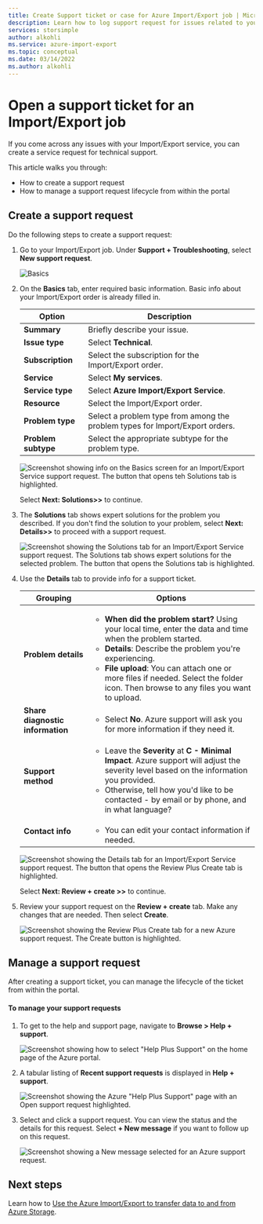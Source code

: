 ```yaml
---
title: Create Support ticket or case for Azure Import/Export job | Microsoft Docs
description: Learn how to log support request for issues related to your Import/Export job.
services: storsimple
author: alkohli
ms.service: azure-import-export
ms.topic: conceptual
ms.date: 03/14/2022
ms.author: alkohli
---
```

# Open a support ticket for an Import/Export job

If you come across any issues with your Import/Export service, you can create a service request for technical support.  

This article walks you through:

* How to create a support request 
* How to manage a support request lifecycle from within the portal

## Create a support request

Do the following steps to create a support request:

1. Go to your Import/Export job. Under **Support + Troubleshooting**, select **New support request**.
     
    ![Basics](./media/storage-import-export-contact-microsoft-support/import-export-support-01.png)
   
1. On the **Basics** tab, enter required basic information. Basic info about your Import/Export order is already filled in.

     |Option|Description|
     |------|-----------|
     |**Summary** | Briefly describe your issue.|
     |**Issue type**|Select **Technical**.|
     |**Subscription**|Select the subscription for the Import/Export order. |
     |**Service**|Select **My services**.|
     | **Service type**| Select **Azure Import/Export Service**.|
     |**Resource**|Select the Import/Export order.|
     |**Problem type**|Select a problem type from among the problem types for Import/Export orders.|
     |**Problem subtype**|Select the appropriate subtype for the problem type.|
 
     ![Screenshot showing info on the Basics screen for an Import/Export Service support request. The button that opens teh Solutions tab is highlighted.](./media/storage-import-export-contact-microsoft-support/import-export-support-02.png)

   Select **Next: Solutions>>** to continue.

1. The **Solutions** tab shows expert solutions for the problem you described. If you don't find the solution to your problem, select **Next: Details>>** to proceed with a support request.

    ![Screenshot showing the Solutions tab for an Import/Export Service support request. The Solutions tab shows expert solutions for the selected problem. The button that opens the Solutions tab is highlighted.](./media/storage-import-export-contact-microsoft-support/import-export-support-03.png)

1. Use the **Details** tab to provide info for a support ticket.

    |Grouping|Options|
    |--------|-------------------|
    |**Problem details**|<ul><li>**When did the problem start?** Using your local time, enter the data and time when the problem started.</li><li>**Details**: Describe the problem you're experiencing.</li><li>**File upload**: You can attach one or more files if needed. Select the folder icon. Then browse to any files you want to upload.</li></ul>|
    |**Share diagnostic information**|<ul><li>Select **No**. Azure support will ask you for more information if they need it.</li></ul>|
    |**Support method**|<ul><li>Leave the **Severity** at **C - Minimal Impact**. Azure support will adjust the severity level based on the information you provided.</li><li>Otherwise, tell how you'd like to be contacted - by email or by phone, and in what language?</li></ul>|
    |**Contact info**|<ul><li>You can edit your contact information if needed.</li></ul>|

    ![Screenshot showing the Details tab for an Import/Export Service support request. The button that opens the Review Plus Create tab is highlighted.](./media/storage-import-export-contact-microsoft-support/import-export-support-04.png)

    Select **Next: Review + create >>** to continue.

1. Review your support request on the **Review + create** tab. Make any changes that are needed. Then select **Create**. 

    ![Screenshot showing the Review Plus Create tab for a new Azure support request. The Create button is highlighted.](./media/storage-import-export-contact-microsoft-support/import-export-support-05.png)


## Manage a support request

After creating a support ticket, you can manage the lifecycle of the ticket from within the portal.

#### To manage your support requests

1. To get to the help and support page, navigate to **Browse > Help + support**.

    ![Screenshot showing how to select "Help Plus Support" on the home page of the Azure portal.](./media/storage-import-export-contact-microsoft-support/manage-support-ticket-01.png)

2. A tabular listing of **Recent support requests** is displayed in **Help + support**.

    ![Screenshot showing the Azure "Help Plus Support" page with an Open support request highlighted.](./media/storage-import-export-contact-microsoft-support/manage-support-ticket-02.png) 

3. Select and click a support request. You can view the status and the details for this request. Select **+ New message** if you want to follow up on this request.

    ![Screenshot showing a New message selected for an Azure support request.](./media/storage-import-export-contact-microsoft-support/manage-support-ticket-03.png)


## Next steps

Learn how to [Use the Azure Import/Export to transfer data to and from Azure Storage](storage-import-export-service.md).
